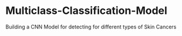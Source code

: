 # Multiclass-Classification-Model
Building a CNN Model for detecting for different types of Skin Cancers
